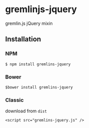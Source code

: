 gremlinjs-jquery
================

gremlin.js jQuery mixin


## Installation

### NPM

    $ npm install gremlins-jquery
    
### Bower
    
    $bower install gremlins-jquery
    
### Classic

download from `dist` 

    <script src="gremlins-jquery.js" />
